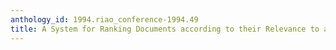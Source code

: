 ```yaml
---
anthology_id: 1994.riao_conference-1994.49
title: A System for Ranking Documents according to their Relevance to a (Legal) Concept
---
```

